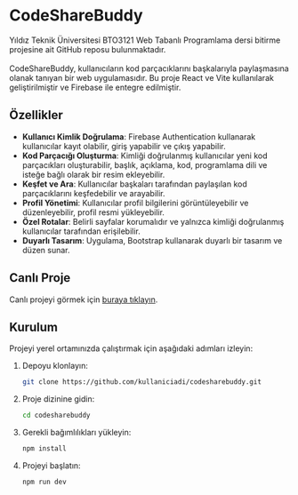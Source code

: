 # CodeShareBuddy
Yıldız Teknik Üniversitesi BTO3121 Web Tabanlı Programlama dersi bitirme projesine ait GitHub reposu bulunmaktadır.
<br><br/>
CodeShareBuddy, kullanıcıların kod parçacıklarını başkalarıyla paylaşmasına olanak tanıyan bir web uygulamasıdır. Bu proje React ve Vite kullanılarak geliştirilmiştir ve Firebase ile entegre edilmiştir.

## Özellikler

- **Kullanıcı Kimlik Doğrulama**: Firebase Authentication kullanarak kullanıcılar kayıt olabilir, giriş yapabilir ve çıkış yapabilir.
- **Kod Parçacığı Oluşturma**: Kimliği doğrulanmış kullanıcılar yeni kod parçacıkları oluşturabilir, başlık, açıklama, kod, programlama dili ve isteğe bağlı olarak bir resim ekleyebilir.
- **Keşfet ve Ara**: Kullanıcılar başkaları tarafından paylaşılan kod parçacıklarını keşfedebilir ve arayabilir.
- **Profil Yönetimi**: Kullanıcılar profil bilgilerini görüntüleyebilir ve düzenleyebilir, profil resmi yükleyebilir.
- **Özel Rotalar**: Belirli sayfalar korumalıdır ve yalnızca kimliği doğrulanmış kullanıcılar tarafından erişilebilir.
- **Duyarlı Tasarım**: Uygulama, Bootstrap kullanarak duyarlı bir tasarım ve düzen sunar.

## Canlı Proje

Canlı projeyi görmek için [buraya tıklayın](https://codesharebuddy.netlify.app/).

## Kurulum

Projeyi yerel ortamınızda çalıştırmak için aşağıdaki adımları izleyin:

1. Depoyu klonlayın:
   ```sh
   git clone https://github.com/kullaniciadi/codesharebuddy.git
   ```
2. Proje dizinine gidin:
   ```sh
   cd codesharebuddy
   ```
3. Gerekli bağımlılıkları yükleyin:
   ```sh
   npm install
   ```
4. Projeyi başlatın:
   ```sh
   npm run dev
   ```
